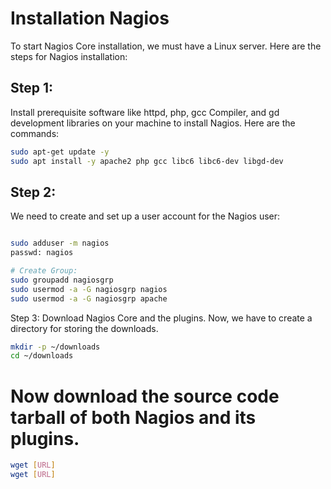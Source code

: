 # Installation Nagios

To start Nagios Core installation, we must have a Linux server. Here are the steps for Nagios installation:

## Step 1:

Install prerequisite software like httpd, php, gcc Compiler, and gd development libraries on your machine to install Nagios.
Here are the commands:
```bash
sudo apt-get update -y
sudo apt install -y apache2 php gcc libc6 libc6-dev libgd-dev
```
## Step 2:
We need to create and set up a user account for the Nagios user:
```bash

sudo adduser -m nagios
passwd: nagios

# Create Group:
sudo groupadd nagiosgrp
sudo usermod -a -G nagiosgrp nagios
sudo usermod -a -G nagiosgrp apache
```
Step 3:
Download Nagios Core and the plugins. Now, we have to create a directory for storing the downloads.
```bash
mkdir -p ~/downloads
cd ~/downloads
```
# Now download the source code tarball of both Nagios and its plugins.
```bash
wget [URL]
wget [URL]
```
